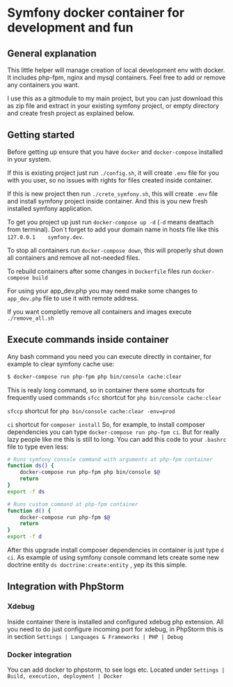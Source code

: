 # Symfony docker container for development and fun
## General explanation
This little helper will manage creation of local development env with docker. It includes
php-fpm, nginx and mysql containers. Feel free to add or remove any containers you want.

I use this as a gitmodule to my main project, but you can just download this as zip file 
and extract in your existing symfony project, or empty directory and create fresh project
as explained below.
## Getting started
Before getting up ensure that you have `docker` and `docker-compose` installed in your
system.

If this is existing project just run `./config.sh`, it will create `.env`
file for you with you user, so no issues with rights for files created inside container.

If this is new project then run `./crete_symfony.sh`, this will create `.env` file and install symfony project inside container.
And this is you new fresh installed symfony application.
 
To get you project up just run `docker-compose up -d` (`-d` means deattach from terminal). 
Don\`t forget to add your domain name in hosts file like this `127.0.0.1    symfony.dev`.
  
To stop all containers run `docker-compose down`, this will properly shut down all containers
and remove all not-needed files.
 
To rebuild containers after some changes in `Dockerfile` files run `docker-compose build`

For using your app_dev.php you may need make some changes to `app_dev.php` file to use it with
remote address.

If you want completly remove all containers and images execute `./remove_all.sh`

## Execute commands inside container
Any bash command you need you can execute directly in container, for example to clear
symfony cache use: 
```bash
$ docker-compose run php-fpm php bin/console cache:clear
```
This is realy long command, so in container there some shortcuts for frequently used commands
`sfcc` shortcut for `php bin/console cache:clear`

`sfccp` shortcut for `php bin/console cache:clear -env=prod`

`ci` shortcut for `composer install`
So, for example, to install composer dependencies you can type `docker-compose run php-fpm ci`.
But for really lazy people like me this is still to long. You can add this code to your 
`.bashrc` file to type even less:
```bash
# Runs symfony console command with arguments at php-fpm container
function ds() {
	docker-compose run php-fpm php bin/console $@
	return
}
export -f ds

# Runs custom command at php-fpm container
function d() {
	docker-compose run php-fpm $@
	return
}
export -f d
```
After this upgrade install composer dependencies in container is just type `d ci`. As 
example of using symfony console command lets create some new doctrine entity `ds doctrine:create:entity`
, yep its this simple.

## Integration with PhpStorm
### Xdebug
Inside container there is installed and configured xdebug php extension. All you need to do
just configure incoming port for xdebug, in PhpStorm this is in section
`Settings | Languages & Frameworks | PHP | Debug`

### Docker integration
You can add docker to phpstorm, to see logs etc. Located under
`Settings | Build, execution, deployment | Docker`